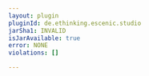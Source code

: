 ```yaml
---
layout: plugin
pluginId: de.ethinking.escenic.studio
jarSha1: INVALID
isJarAvailable: true
error: NONE
violations: []

---
```

